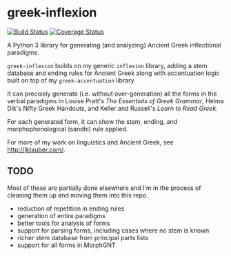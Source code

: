 # greek-inflexion

[![Build Status](https://travis-ci.org/jtauber/greek-inflexion.svg)](https://travis-ci.org/jtauber/greek-inflexion)
[![Coverage Status](https://coveralls.io/repos/jtauber/greek-inflexion/badge.svg?branch=master&service=github)](https://coveralls.io/github/jtauber/greek-inflexion?branch=master)

A Python 3 library for generating (and analyzing) Ancient Greek inflectional
paradigms.

`greek-inflexion` builds on my generic `inflexion` library, adding a stem
database and ending rules for Ancient Greek along with accentuation logic
built on top of my `greek-accentuation` library.

It can precisely generate (i.e. without over-generation) all the forms in the
verbal paradigms in Louise Pratt's _The Essentials of Greek Grammar_, Helma
Dik's Nifty Greek Handouts, and Keller and Russell's _Learn to Read Greek_.

For each generated form, it can show the stem, ending, and morphophonological
(sandhi) rule applied.

For more of my work on linguistics and Ancient Greek, see
<http://jktauber.com/>.


## TODO

Most of these are partially done elsewhere and I'm in the process of cleaning
them up and moving them into this repo.

 - reduction of repetition in ending rules
 - generation of entire paradigms
 - better tools for analysis of forms
 - support for parsing forms, including cases where no stem is known
 - richer stem database from principal parts lists
 - support for all forms in MorphGNT
